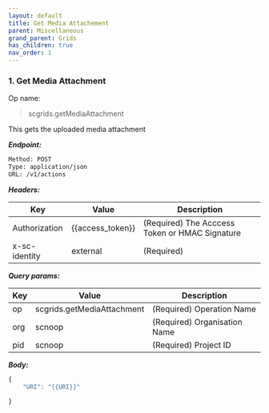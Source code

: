 ```yaml
---
layout: default
title: Get Media Attachement
parent: Miscellaneous
grand_parent: Grids
has_children: true
nav_order: 1
---
```



### 1. Get Media Attachment


Op name:

> scgrids.getMediaAttachment

This gets the uploaded media attachment


***Endpoint:***

```bash
Method: POST
Type: application/json
URL: /v1/actions
```


***Headers:***

| Key | Value | Description |
| --- | ------|-------------|
| Authorization | {{access_token}} | (Required) The Acccess Token or HMAC Signature |
| x-sc-identity | external | (Required) |



***Query params:***

| Key | Value | Description |
| --- | ------|-------------|
| op | scgrids.getMediaAttachment | (Required) Operation Name |
| org | scnoop | (Required) Organisation Name |
| pid | scnoop | (Required) Project ID |



***Body:***

```js        
{
    "URI": "{{URI}}"

}
```